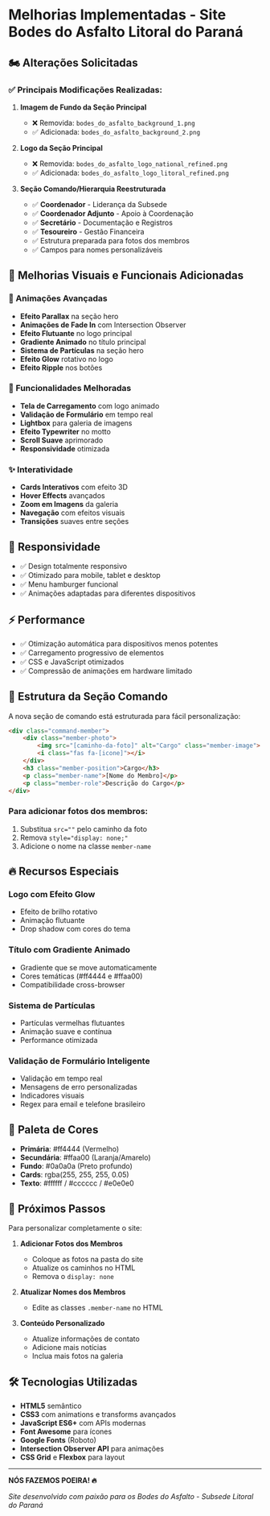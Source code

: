 # Melhorias Implementadas - Site Bodes do Asfalto Litoral do Paraná

## 🏍️ Alterações Solicitadas

### ✅ Principais Modificações Realizadas:

1. **Imagem de Fundo da Seção Principal**
   - ❌ Removida: `bodes_do_asfalto_background_1.png`
   - ✅ Adicionada: `bodes_do_asfalto_background_2.png`

2. **Logo da Seção Principal**
   - ❌ Removida: `bodes_do_asfalto_logo_national_refined.png`
   - ✅ Adicionada: `bodes_do_asfalto_logo_litoral_refined.png`

3. **Seção Comando/Hierarquia Reestruturada**
   - ✅ **Coordenador** - Liderança da Subsede
   - ✅ **Coordenador Adjunto** - Apoio à Coordenação
   - ✅ **Secretário** - Documentação e Registros
   - ✅ **Tesoureiro** - Gestão Financeira
   - ✅ Estrutura preparada para fotos dos membros
   - ✅ Campos para nomes personalizáveis

## 🚀 Melhorias Visuais e Funcionais Adicionadas

### 🎨 Animações Avançadas
- **Efeito Parallax** na seção hero
- **Animações de Fade In** com Intersection Observer
- **Efeito Flutuante** no logo principal
- **Gradiente Animado** no título principal
- **Sistema de Partículas** na seção hero
- **Efeito Glow** rotativo no logo
- **Efeito Ripple** nos botões

### 🔧 Funcionalidades Melhoradas
- **Tela de Carregamento** com logo animado
- **Validação de Formulário** em tempo real
- **Lightbox** para galeria de imagens
- **Efeito Typewriter** no motto
- **Scroll Suave** aprimorado
- **Responsividade** otimizada

### ✨ Interatividade
- **Cards Interativos** com efeito 3D
- **Hover Effects** avançados
- **Zoom em Imagens** da galeria
- **Navegação** com efeitos visuais
- **Transições** suaves entre seções

## 📱 Responsividade
- ✅ Design totalmente responsivo
- ✅ Otimizado para mobile, tablet e desktop
- ✅ Menu hamburger funcional
- ✅ Animações adaptadas para diferentes dispositivos

## ⚡ Performance
- ✅ Otimização automática para dispositivos menos potentes
- ✅ Carregamento progressivo de elementos
- ✅ CSS e JavaScript otimizados
- ✅ Compressão de animações em hardware limitado

## 🎯 Estrutura da Seção Comando

A nova seção de comando está estruturada para fácil personalização:

```html
<div class="command-member">
    <div class="member-photo">
        <img src="[caminho-da-foto]" alt="Cargo" class="member-image">
        <i class="fas fa-[icone]"></i>
    </div>
    <h3 class="member-position">Cargo</h3>
    <p class="member-name">[Nome do Membro]</p>
    <p class="member-role">Descrição do Cargo</p>
</div>
```

### Para adicionar fotos dos membros:
1. Substitua `src=""` pelo caminho da foto
2. Remova `style="display: none;"`
3. Adicione o nome na classe `member-name`

## 🔥 Recursos Especiais

### Logo com Efeito Glow
- Efeito de brilho rotativo
- Animação flutuante
- Drop shadow com cores do tema

### Título com Gradiente Animado
- Gradiente que se move automaticamente
- Cores temáticas (#ff4444 e #ffaa00)
- Compatibilidade cross-browser

### Sistema de Partículas
- Partículas vermelhas flutuantes
- Animação suave e contínua
- Performance otimizada

### Validação de Formulário Inteligente
- Validação em tempo real
- Mensagens de erro personalizadas
- Indicadores visuais
- Regex para email e telefone brasileiro

## 🎨 Paleta de Cores
- **Primária**: #ff4444 (Vermelho)
- **Secundária**: #ffaa00 (Laranja/Amarelo)
- **Fundo**: #0a0a0a (Preto profundo)
- **Cards**: rgba(255, 255, 255, 0.05)
- **Texto**: #ffffff / #cccccc / #e0e0e0

## 📝 Próximos Passos

Para personalizar completamente o site:

1. **Adicionar Fotos dos Membros**
   - Coloque as fotos na pasta do site
   - Atualize os caminhos no HTML
   - Remova o `display: none`

2. **Atualizar Nomes dos Membros**
   - Edite as classes `.member-name` no HTML

3. **Conteúdo Personalizado**
   - Atualize informações de contato
   - Adicione mais notícias
   - Inclua mais fotos na galeria

## 🛠️ Tecnologias Utilizadas
- **HTML5** semântico
- **CSS3** com animations e transforms avançados
- **JavaScript ES6+** com APIs modernas
- **Font Awesome** para ícones
- **Google Fonts** (Roboto)
- **Intersection Observer API** para animações
- **CSS Grid** e **Flexbox** para layout

---

**NÓS FAZEMOS POEIRA! 🔥**

*Site desenvolvido com paixão para os Bodes do Asfalto - Subsede Litoral do Paraná*
